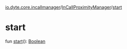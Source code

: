 [io.dyte.core.incallmanager](../index.md)/[InCallProximityManager](index.md)/[start](start.md)

# start


fun [start](start.md)(): [Boolean](https://kotlinlang.org/api/latest/jvm/stdlib/kotlin/-boolean/index.html)
